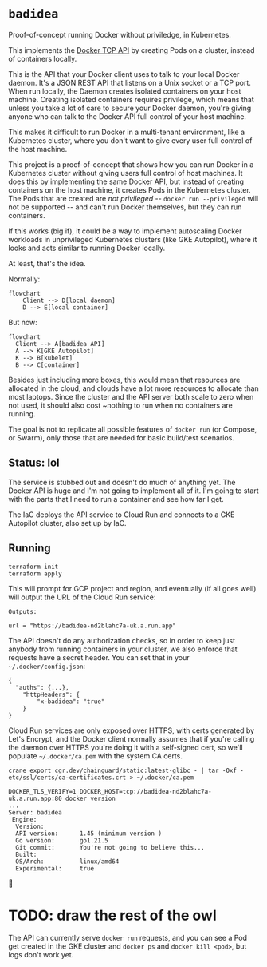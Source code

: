 # `badidea`

Proof-of-concept running Docker without priviledge, in Kubernetes.

This implements the [Docker TCP API](https://docs.docker.com/engine/api/v1.44/) by creating Pods on a cluster, instead of containers locally.

This is the API that your Docker client uses to talk to your local Docker daemon. It's a JSON REST API that listens on a Unix socket or a TCP port. When run locally, the Daemon creates isolated containers on your host machine. Creating isolated containers requires privilege, which means that unless you take a lot of care to secure your Docker daemon, you're giving anyone who can talk to the Docker API full control of your host machine.

This makes it difficult to run Docker in a multi-tenant environment, like a Kubernetes cluster, where you don't want to give every user full control of the host machine.

This project is a proof-of-concept that shows how you can run Docker in a Kubernetes cluster without giving users full control of host machines. It does this by implementing the same Docker API, but instead of creating containers on the host machine, it creates Pods in the Kubernetes cluster. The Pods that are created are _not privileged_ -- `docker run --privileged` will not be supported -- and can't run Docker themselves, but they can run containers.

If this works (big if), it could be a way to implement autoscaling Docker workloads in unprivileged Kubernetes clusters (like GKE Autopilot), where it looks and acts similar to running Docker locally.

At least, that's the idea.

Normally:

```mermaid
flowchart
    Client --> D[local daemon]
    D --> E[local container]
```

But now:

```mermaid
flowchart
  Client --> A[badidea API]
  A --> K[GKE Autopilot]
  K --> B[kubelet]
  B --> C[container]
```

Besides just including more boxes, this would mean that resources are allocated in the cloud, and clouds have a lot more resources to allocate than most laptops. Since the cluster and the API server both scale to zero when not used, it should also cost ~nothing to run when no containers are running.

The goal is not to replicate all possible features of `docker run` (or Compose, or Swarm), only those that are needed for basic build/test scenarios.

## Status: lol

The service is stubbed out and doesn't do much of anything yet. The Docker API is huge and I'm not going to implement all of it. I'm going to start with the parts that I need to run a container and see how far I get.

The IaC deploys the API service to Cloud Run and connects to a GKE Autopilot cluster, also set up by IaC.

## Running

```
terraform init
terraform apply
```

This will prompt for GCP project and region, and eventually (if all goes well) will output the URL of the Cloud Run service:

```
Outputs:

url = "https://badidea-nd2blahc7a-uk.a.run.app"
```

The API doesn't do any authorization checks, so in order to keep just anybody from running containers in your cluster, we also enforce that requests have a secret header. You can set that in your `~/.docker/config.json`:

```
{
  "auths": {...},
	"httpHeaders": {
		"x-badidea": "true"
	}
}
```

Cloud Run services are only exposed over HTTPS, with certs generated by Let's Encrypt, and the Docker client normally assumes that if you're calling the daemon over HTTPS you're doing it with a self-signed cert, so we'll populate `~/.docker/ca.pem` with the system CA certs.

```
crane export cgr.dev/chainguard/static:latest-glibc - | tar -Oxf - etc/ssl/certs/ca-certificates.crt > ~/.docker/ca.pem
```

```
DOCKER_TLS_VERIFY=1 DOCKER_HOST=tcp://badidea-nd2blahc7a-uk.a.run.app:80 docker version
...
Server: badidea
 Engine:
  Version:
  API version:      1.45 (minimum version )
  Go version:       go1.21.5
  Git commit:       You're not going to believe this...
  Built:
  OS/Arch:          linux/amd64
  Experimental:     true
```

:tada:

# TODO: draw the rest of the owl

The API can currently serve `docker run` requests, and you can see a Pod get created in the GKE cluster and `docker ps` and `docker kill <pod>`, but logs don't work yet.
